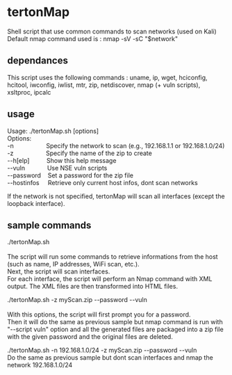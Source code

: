 # tertonMap
Shell script that use common commands to scan networks (used on Kali)
Default nmap command used is : nmap -sV -sC "$network" 

## dependances
This script uses the following commands :
uname, ip, wget, hciconfig, hcitool, iwconfig, iwlist, mtr, zip, netdiscover, nmap (+ vuln scripts), xsltproc, ipcalc

## usage
Usage: ./tertonMap.sh [options] \
Options: \
  -n <network>&nbsp;&nbsp;&nbsp;&nbsp;&nbsp;&nbsp;&nbsp;&nbsp;&nbsp;&nbsp;&nbsp;&nbsp;&nbsp;&nbsp;&nbsp;&nbsp;&nbsp;&nbsp;Specify the network to scan (e.g., 192.168.1.1 or 192.168.1.0/24) \
  -z <zip>&nbsp;&nbsp;&nbsp;&nbsp;&nbsp;&nbsp;&nbsp;&nbsp;&nbsp;&nbsp;&nbsp;&nbsp;&nbsp;&nbsp;&nbsp;&nbsp;&nbsp;&nbsp;Specify the name of the zip to create \
  --h[elp]&nbsp;&nbsp;&nbsp;&nbsp;&nbsp;&nbsp;&nbsp;&nbsp;&nbsp;&nbsp;Show this help message \
  --vuln&nbsp;&nbsp;&nbsp;&nbsp;&nbsp;&nbsp;&nbsp;&nbsp;&nbsp;&nbsp;&nbsp;&nbsp;&nbsp;Use NSE vuln scripts \
  --password&nbsp;&nbsp;&nbsp;&nbsp;Set a password for the zip file \
  --hostinfos&nbsp;&nbsp;&nbsp;&nbsp;&nbsp;Retrieve only current host infos, dont scan networks

If the network is not specified, tertonMap will scan all interfaces (except the loopback interface).

## sample commands

./tertonMap.sh \
\
The script will run some commands to retrieve informations from the host (such as name, IP addresses, WiFi scan, etc.). \
Next, the script will scan interfaces. \
For each interface, the script will perform an Nmap command with XML output. The XML files are then transformed into HTML files. 

./tertonMap.sh -z myScan.zip --password --vuln \
\
With this options, the script will first prompt you for a password. \
Then it will do the same as previous sample but nmap command is run with "--script vuln" option and all the generated files are packaged into a zip file with the given password and the original files are deleted. 

./tertonMap.sh -n 192.168.1.0/24 -z myScan.zip --password --vuln 
\
Do the same as previous sample but dont scan interfaces and nmap the network 192.168.1.0/24

